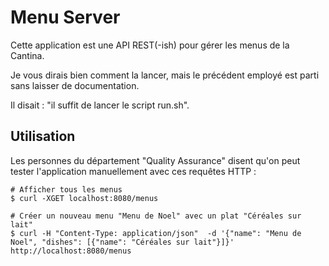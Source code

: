 # Menu Server

Cette application est une API REST(-ish) pour gérer les menus de la Cantina.

Je vous dirais bien comment la lancer, mais le précédent employé est parti sans laisser de documentation.

Il disait : "il suffit de lancer le script run.sh".

## Utilisation

Les personnes du département "Quality Assurance" disent qu'on peut tester l'application manuellement avec ces requêtes HTTP :

```shell
# Afficher tous les menus
$ curl -XGET localhost:8080/menus

# Créer un nouveau menu "Menu de Noel" avec un plat "Céréales sur lait"
$ curl -H "Content-Type: application/json"  -d '{"name": "Menu de Noel", "dishes": [{"name": "Céréales sur lait"}]}' http://localhost:8080/menus
```
